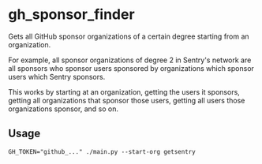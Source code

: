 <!--
© 2024 Vlad-Stefan Harbuz <vlad@vlad.website>

SPDX-License-Identifier: CC-BY-SA-4.0
-->

# gh_sponsor_finder

Gets all GitHub sponsor organizations of a certain degree starting from an
organization.

For example, all sponsor organizations of degree 2 in Sentry's network are all
sponsors who sponsor users sponsored by organizations which sponsor users which
Sentry sponsors.

This works by starting at an organization, getting the users it sponsors,
getting all organizations that sponsor those users, getting all users those
organizations sponsor, and so on.

## Usage

```
GH_TOKEN="github_..." ./main.py --start-org getsentry
```
